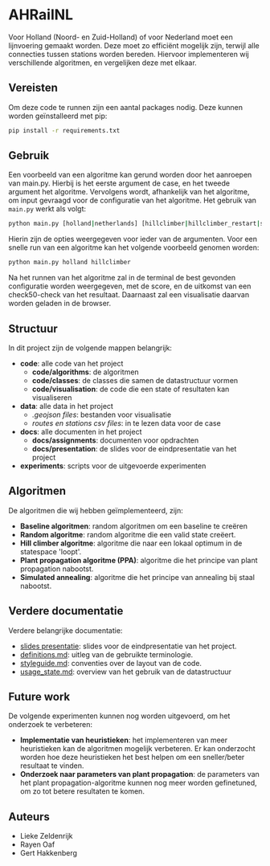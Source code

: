 # AHRailNL
Voor Holland (Noord- en Zuid-Holland) of voor Nederland moet een lijnvoering gemaakt worden. Deze moet zo efficiënt mogelijk zijn, terwijl alle connecties tussen stations worden bereden. Hiervoor implementeren wij verschillende algoritmen, en vergelijken deze met elkaar.

## Vereisten
Om deze code te runnen zijn een aantal packages nodig. Deze kunnen worden geïnstalleerd met pip:

```bash
pip install -r requirements.txt
```

## Gebruik
Een voorbeeld van een algoritme kan gerund worden door het aanroepen van main.py. Hierbij is het eerste argument de case, en het tweede argument het algoritme. Vervolgens wordt, afhankelijk van het algoritme, om input gevraagd voor de configuratie van het algoritme. Het gebruik van `main.py` werkt als volgt:

```bash
python main.py [holland|netherlands] [hillclimber|hillclimber_restart|simulated_annealing|plant_propagation]
```
Hierin zijn de opties weergegeven voor ieder van de argumenten. Voor een snelle run van een algoritme kan het volgende voorbeeld genomen worden:

```bash
python main.py holland hillclimber
```

Na het runnen van het algoritme zal in de terminal de best gevonden configuratie worden weergegeven, met de score, en de uitkomst van een check50-check van het resultaat. Daarnaast zal een visualisatie daarvan worden geladen in de browser.

## Structuur
In dit project zijn de volgende mappen belangrijk:
- **code**: alle code van het project
    - **code/algorithms**: de algoritmen
    - **code/classes**: de classes die samen de datastructuur vormen
    - **code/visualisation**: de code die een state of resultaten kan visualiseren
- **data**: alle data in het project
    - *.geojson files*: bestanden voor visualisatie
    - *routes en stations csv files*: in te lezen data voor de case
- **docs**: alle documenten in het project
    - **docs/assignments**: documenten voor opdrachten
    - **docs/presentation**: de slides voor de eindpresentatie van het project
- **experiments**: scripts voor de uitgevoerde experimenten

## Algoritmen
De algoritmen die wij hebben geïmplementeerd, zijn:
- **Baseline algoritmen**: random algoritmen om een baseline te creëren
- **Random algoritme**: random algoritme die een valid state creëert.
- **Hill climber algoritme**: algoritme die naar een lokaal optimum in de statespace 'loopt'.
- **Plant propagation algoritme (PPA)**: algoritme die het principe van plant propagation nabootst.
- **Simulated annealing**: algoritme die het principe van annealing bij staal nabootst.

## Verdere documentatie
Verdere belangrijke documentatie:
- [slides presentatie](docs/presentation/slides.html): slides voor de eindpresentatie van het project.
- [definitions.md](docs/definitions.md): uitleg van de gebruikte terminologie.
- [styleguide.md](docs/styleguide.md): conventies over de layout van de code.
- [usage_state.md](docs/usage_state.md): overview van het gebruik van de datastructuur

## Future work
De volgende experimenten kunnen nog worden uitgevoerd, om het onderzoek te verbeteren:
- **Implementatie van heuristieken**: het implementeren van meer heuristieken kan de algoritmen mogelijk verbeteren. Er kan onderzocht worden hoe deze heuristieken het best helpen om een sneller/beter resultaat te vinden.
- **Onderzoek naar parameters van plant propagation**: de parameters van het plant propagation-algoritme kunnen nog meer worden gefinetuned, om zo tot betere resultaten te komen.

## Auteurs
- Lieke Zeldenrijk
- Rayen Oaf
- Gert Hakkenberg